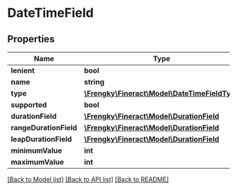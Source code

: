 # DateTimeField

## Properties
Name | Type | Description | Notes
------------ | ------------- | ------------- | -------------
**lenient** | **bool** |  | [optional] 
**name** | **string** |  | [optional] 
**type** | [**\Frengky\Fineract\Model\DateTimeFieldType**](DateTimeFieldType.md) |  | [optional] 
**supported** | **bool** |  | [optional] 
**durationField** | [**\Frengky\Fineract\Model\DurationField**](DurationField.md) |  | [optional] 
**rangeDurationField** | [**\Frengky\Fineract\Model\DurationField**](DurationField.md) |  | [optional] 
**leapDurationField** | [**\Frengky\Fineract\Model\DurationField**](DurationField.md) |  | [optional] 
**minimumValue** | **int** |  | [optional] 
**maximumValue** | **int** |  | [optional] 

[[Back to Model list]](../../README.md#documentation-for-models) [[Back to API list]](../../README.md#documentation-for-api-endpoints) [[Back to README]](../../README.md)

